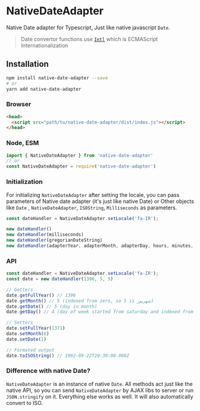 # NativeDateAdapter

Native Date adapter for Typescript, Just like native javascript `Date`.
> Date convertor functions use [`Intl`](https://developer.mozilla.org/en-US/docs/Web/JavaScript/Reference/Global_Objects/Intl/DateTimeFormat) which is ECMAScript Internationalization

## Installation

```bash
npm install native-date-adapter --save
# or
yarn add native-date-adapter
```

### Browser

```html
<head>
  <script src="path/to/native-date-adapter/dist/index.js"></script>
</head>
```

### Node, ESM

```js
import { NativeDateAdapter } from 'native-date-adapter'
// or
const NativeDateAdapter = require('native-date-adapter')
```

### Initialization

For initializing `NativeDateAdapter` after setting the locale, you can pass parameters of Native date adapter (it's just like native Date) or Other objects like `Date` , `NativeDateAdapter`, `ISOString`, `Milliseconds` as parameters.

```js
const dateHandler = NativeDateAdapter.setLocale('fa-IR');

new dateHandler()
new dateHandler(milliseconds)
new dateHandler(gregorianDateString)
new dateHandler(adapterYear, adapterMonth, adapterDay, hours, minutes, seconds, milliseconds)
```

### API

```js
const dateHandler = NativeDateAdapter.setLocale('fa-IR');
const date = new dateHandler(1396, 5, 5)

// Getters
date.getFullYear() // 1396
date.getMonth() // 5 (indexed from zero, so 5 is شهریور)
date.getDate() // 5 (day in month)
date.getDay() // 4 (day of week started from saturday and indexed from zero, so 4 is چهارشنبه)

// Setters
date.setFullYear(1371)
date.setMonth(6)
date.setDate(1)

// Formated output
date.toISOString() // 1992-09-22T20:30:00.000Z
```

### Difference with native Date?

`NativeDateAdapter` is an instance of native `Date`. All methods act just like the native API, so you can send `NativeDateAdapter` by AJAX libs to server or run `JSON.stringify` on it. Everything else works as well. It will also automatically convert to ISO.
